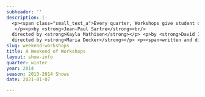 ```yaml
---
subheader: ''
description: |-
  <p><span class="small_text_a">Every quarter, Workshops give student directors the opportunity to stage big ideas in small ways. Productions are always constrained technically, but this quarter the focus is on other forms of constraint. Kayla Mathisen directs <em>No Exit</em> by Jean-Paul Sartre, where hell is a room full of strangers who may not be so strange. Maria Decker presents David Ives' <em>Sure Thing</em>, the tale of a romance which developes exactly according to plan. And <em>Springwood Centeral Honors Society</em> is a play written and directed by Christopher Deakin, about a student trapped in their diary and in the world of their youth.</span><br/>
   </p><p>by <strong>Jean-Paul Sartre</strong><br/>
  directed by <strong>Kayla Mathisen</strong></p> <p>by <strong>David Ives</strong><br/>
  directed by <strong>Maria Decker</strong></p> <p><span>written and directed by </span><strong>Chris Deakin</strong></p> <p><strong>Ian Chronis</strong> (Garcin) is a second-year Chemistry major in the College.  He previously appeared in University Theater's<em> The Doctor and Ariel in The Tempest</em> (Caliban) and CES's <em>Oedipus</em> (Creon).</p> <p><strong>Clair Fuller</strong> (Estelle) is a second-year in the College majoring in Gender &amp; Sexuality Studies and English. She appeared in the Spring 2013 production of <em>The Vagina Monologues</em>.</p><p><strong>Emma Pauly </strong>(Inez) is a second-year TAPS major in the College. She has previously appeared in last year's <em>Lysistrata</em> (Calonike) and has assistant directed last year's <em>The Merchant of Venice</em> and this year's Commedia extravaganza.</p> <p><strong>Kayla Mathisen</strong> (Director) is a second-year in the College.</p> <p><strong>Caety Klingman</strong> (Stage Manager) is a third-year English major and Cinema &amp; Media Studies minor in the College. She has previously stage managed a <em>Top Girls</em> workshop, assistant stage managed <em>The Lion in Winter</em>, and assistant production managed <em>True West</em>. She has also served as a master painter for <em>The Drowsy Chaperone</em>, an actress for <em>The Vagina Monologues</em>, and an actress and writer for new work pieces.</p> <p><strong>Chase Woods</strong> (Bill) is a first-year student at UChicago. He is undecided but considering a dual major in TAPS and Public Policy. This is his first UT performance and he could not be any more excited.</p><p><strong>Sydelle Keisler </strong>(Betty) is a first-year prospective English major at the University of Chicago. She is very excited to perform in her first University Theater production!</p> <p><strong>Maria Decker</strong> (Director) is a third-year Math major.  She has previously worked on <a href="/shows/you-it"><em>As You Like It</em></a> (Stage Manager) and <em>The Story of the Twelve Dancing Princesses</em> (Stage Manager).  She is also currently props designing for <em>A Midsummer Night's Dream</em>, opening later this season. <em>Sure Thing</em> is her sixth UT show and her directorial debut.</p><p><strong>Margeaux Perkins </strong>(Stage Manager) is a third-year TAPS and English major with a minor in German. She's directed and acted in several UT productions. This is her first time stage managing.</p><p><strong>Alex Morales</strong> (Simon Barr) is a first-year in the College, and is making his stage debut in <em>Springwood Central Honors Society</em> as the text-obsessed Simon Barr. Hailing from North Carolina, he is at UChicago studying Psychology and TAPS.</p><p><strong>Jackson Ruzzo</strong> (Justin) is a first-year Physics major. He makes his first UT appearance in <em>Springwood Central Honors Society</em>.</p><p><strong>David Jaffe </strong>(The Janitor) is a second-year Classics major. He has previously appeared in Theater[24].</p><p><strong>Chris Deakin</strong> (Director) is a third year studying Theater and Performance. His credits include <em>The Glass Menagerie</em> (Tom), <a href="http://arts.uchicago.edu/house-yes"><em>The House of Yes</em></a> (Marty), <a href="http://arts.uchicago.edu/hedda-gabler"><em>Hedda Gabler</em></a> (Lovborg), and High School (Various).</p><p><strong>Rebecca Edwards</strong> (Stage Manager) is a third-year Gender and Sexuality Studies major in the College, with a minor in English and Creative Writing. This is her first (wonderful) time being involved in UT, though her previous directing credits include <em>Sorry Wrong Number</em>,  <em>Sure Thing</em>, <em>The Love Course</em>, and other original sketches.</p><p><strong>Ben Sulser </strong>(Production Manager) is a second-year Biology major in the College. He has previously worked on the previous UT productions of <em>Hotel Nepenthe</em> and <a href="/shows/hamletmachine"><em>The Hamletmachine</em></a> as a Stage Manager, and also performed in CES' <em>'Tis Pity She's a Whore</em> (Bergetto).</p><p> </p>
slug: weekend-workshops
title: A Weekend of Workshops
layout: show-info
quarter: winter
year: 2014
season: 2013-2014 Shows
date: 2021-01-07

---
```

